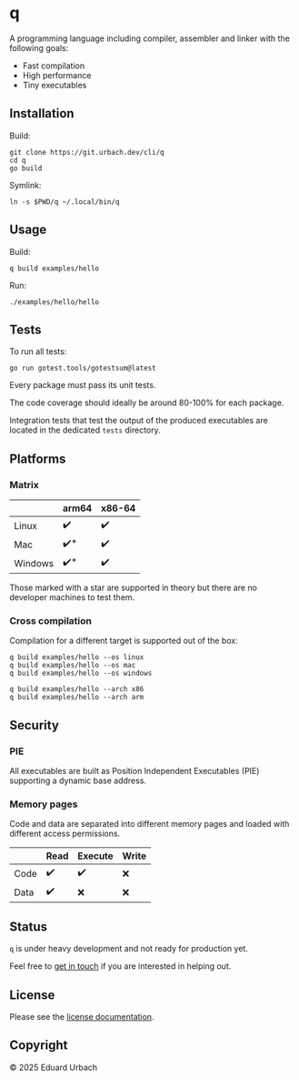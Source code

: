# q

A programming language including compiler, assembler and linker with the following goals:

- Fast compilation
- High performance
- Tiny executables

## Installation

Build:

```shell
git clone https://git.urbach.dev/cli/q
cd q
go build
```

Symlink:

```shell
ln -s $PWD/q ~/.local/bin/q
```

## Usage

Build:

```shell
q build examples/hello
```

Run:

```shell
./examples/hello/hello
```

## Tests

To run all tests:

```shell
go run gotest.tools/gotestsum@latest
```

Every package must pass its unit tests.

The code coverage should ideally be around 80-100% for each package.

Integration tests that test the output of the produced executables are located in the dedicated `tests` directory.

## Platforms

### Matrix

|         | arm64  | x86-64 |
| ------- | ------ | ------ |
| Linux   | ✔️     | ✔️     |
| Mac     | ✔️*    | ✔️     |
| Windows | ✔️*    | ✔️     |

Those marked with a star are supported in theory but there are no developer machines to test them.

### Cross compilation

Compilation for a different target is supported out of the box:

```shell
q build examples/hello --os linux
q build examples/hello --os mac
q build examples/hello --os windows
```

```shell
q build examples/hello --arch x86
q build examples/hello --arch arm
```

## Security

### PIE

All executables are built as Position Independent Executables (PIE) supporting a dynamic base address.

### Memory pages

Code and data are separated into different memory pages and loaded with different access permissions.

|        | Read | Execute | Write |
| ------ | ---- | ------- | ----- |
| Code   | ✔️   | ✔️      | ❌    |
| Data   | ✔️   | ❌      | ❌    |

## Status

`q` is under heavy development and not ready for production yet.

Feel free to [get in touch](https://urbach.dev/contact) if you are interested in helping out.

## License

Please see the [license documentation](https://urbach.dev/license).

## Copyright

© 2025 Eduard Urbach